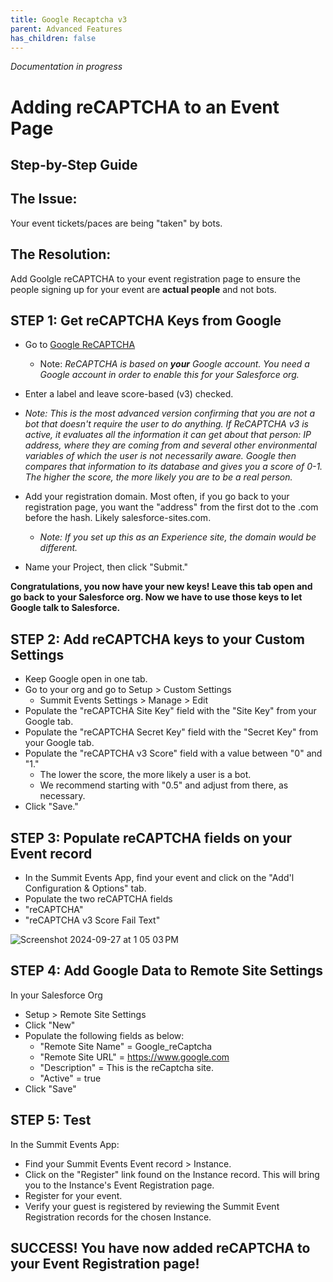 ```yaml
---
title: Google Recaptcha v3
parent: Advanced Features
has_children: false
---
```

_Documentation in progress_

# Adding reCAPTCHA to an Event Page
## Step-by-Step Guide

## The Issue:
Your event tickets/paces are being "taken" by bots.

## The Resolution:
Add Goolgle reCAPTCHA to your event registration page to ensure the people signing up for your event are **actual people** and not bots.

## STEP 1: Get reCAPTCHA Keys from Google
* Go to [Google ReCAPTCHA](http://www.google.com/recaptcha/admin/create)
  * Note: _ReCAPTCHA is based on **your** Google account. You need a Google account in order to enable this for your Salesforce org._
* Enter a label and leave score-based (v3) checked.
 * _Note: This is the most advanced version confirming that you are not a bot that doesn't require the user to do anything. If ReCAPTCHA v3 is active, it evaluates all the information it can get about that person: IP address, where they are coming from and several other environmental variables of which the user is not necessarily aware. Google then compares that information to its database and gives you a score of 0-1. The higher the score, the more likely you are to be a real person._

* Add your registration domain. Most often, if you go back to your registration page, you want the "address" from the first dot to the .com before the hash. Likely salesforce-sites.com.
  * _Note: If you set up this as an Experience site, the domain would be different._

* Name your Project, then click "Submit."

**Congratulations, you now have your new keys! Leave this tab open and go back to your Salesforce org. Now we have to use those keys to let Google talk to Salesforce.**

## STEP 2: Add reCAPTCHA keys to your Custom Settings
* Keep Google open in one tab.
 * Go to your org and go to Setup > Custom Settings
    * Summit Events Settings > Manage > Edit
* Populate the "reCAPTCHA Site Key" field with the "Site Key" from your Google tab. 
* Populate the "reCAPTCHA Secret Key" field with the "Secret Key" from your Google tab. 
* Populate the "reCAPTCHA v3 Score" field with a value between "0" and "1."
  * The lower the score, the more likely a user is a bot.
  * We recommend starting with "0.5" and adjust from there, as necessary.
* Click "Save."

## STEP 3: Populate reCAPTCHA fields on your Event record
* In the Summit Events App, find your event and click on the "Add'l Configuration & Options" tab.
* Populate the two reCAPTCHA fields
 * "reCAPTCHA"
 * "reCAPTCHA v3 Score Fail Text"

![Screenshot 2024-09-27 at 1 05 03 PM](https://github.com/user-attachments/assets/36122ff0-e691-4474-a029-b7f34e4a6c0c)

## STEP 4: Add Google Data to Remote Site Settings
In your Salesforce Org
* Setup > Remote Site Settings
 * Click "New"
  * Populate the following fields as below:
    * "Remote Site Name" = Google_reCaptcha
    * "Remote Site URL" = https://www.google.com
    * "Description" = This is the reCaptcha site.
    * "Active" = true
* Click "Save"

## STEP 5: Test
In the Summit Events App:
* Find your Summit Events Event record > Instance.
* Click on the "Register" link found on the Instance record. This will bring you to the Instance's Event Registration page.
* Register for your event.
* Verify your guest is registered by reviewing the Summit Event Registration records for the chosen Instance.

## SUCCESS! You have now added reCAPTCHA to your Event Registration page!
